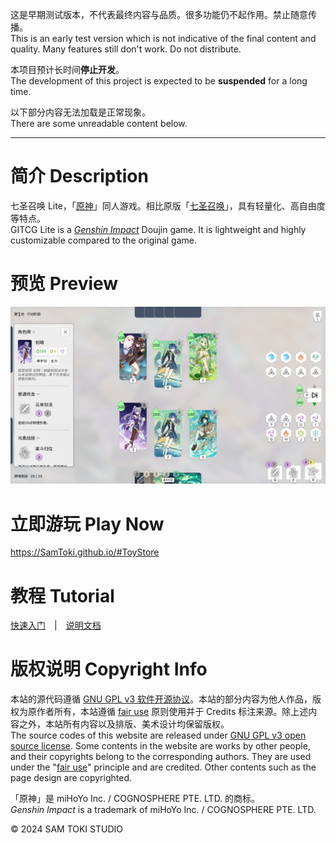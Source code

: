 这是早期测试版本，不代表最终内容与品质。很多功能仍不起作用。禁止随意传播。<br>
This is an early test version which is not indicative of the final content and quality. Many features still don't work. Do not distribute.

本项目预计长时间**停止开发**。<br>
The development of this project is expected to be **suspended** for a long time.

以下部分内容无法加载是正常现象。<br>
There are some unreadable content below.

----------

# 简介 Description

七圣召唤 Lite，「[原神](https://zh.moegirl.org.cn/原神)」同人游戏。相比原版「[七圣召唤](https://zh.moegirl.org.cn/七圣召唤)」，具有轻量化、高自由度等特点。<br>
GITCG Lite is a [*Genshin Impact*](https://genshin-impact.fandom.com/wiki/Genshin_Impact) Doujin game. It is lightweight and highly customizable compared to the original game.

# 预览 Preview

![预览 Preview](/PREVIEW/预览%20Preview.jpg)

# 立即游玩 Play Now

https://SamToki.github.io/#ToyStore

# 教程 Tutorial

[快速入门](/PROJECT/docs/七圣召唤%20Lite%20快速入门.pdf)　|　[说明文档](/PROJECT/docs/七圣召唤%20Lite%20说明文档.pdf)

# 版权说明 Copyright Info

本站的源代码遵循 [GNU GPL v3 软件开源协议](https://www.gnu.org/licenses/gpl-3.0.en.html)。本站的部分内容为他人作品，版权为原作者所有，本站遵循 [fair use](https://zh.wikipedia.org/wiki/fair_use) 原则使用并于 Credits 标注来源。除上述内容之外，本站所有内容以及排版、美术设计均保留版权。<br>
The source codes of this website are released under [GNU GPL v3 open source license](https://www.gnu.org/licenses/gpl-3.0.en.html). Some contents in the website are works by other people, and their copyrights belong to the corresponding authors. They are used under the "[fair use](https://en.wikipedia.org/wiki/fair_use)" principle and are credited. Other contents such as the page design are copyrighted.

「原神」是 miHoYo Inc. / COGNOSPHERE PTE. LTD. 的商标。<br>
*Genshin Impact* is a trademark of miHoYo Inc. / COGNOSPHERE PTE. LTD.

© 2024 SAM TOKI STUDIO
